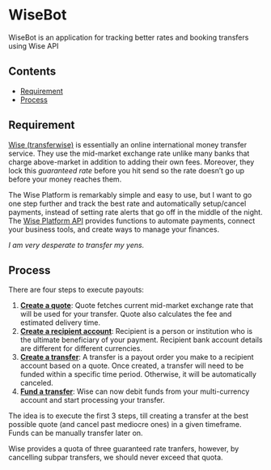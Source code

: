 # WiseBot

WiseBot is an application for tracking better rates and booking transfers using Wise API


## Contents

- [Requirement](#requirement)
- [Process](#process)


## Requirement
[Wise (transferwise)](https://wise.com/) is essentially an online international money transfer service. They use the mid-market exchange rate unlike many banks that charge above-market in addition to adding their own fees. Moreover, they lock this *guaranteed rate* before you hit send so the rate doesn’t go up before your money reaches them. 

The Wise Platform is remarkably simple and easy to use, but I want to go one step further and track the best rate and automatically setup/cancel payments, instead of setting rate alerts that go off in the middle of the night. The [Wise Platform API](https://api-docs.transferwise.com/#wise-platform-api) provides functions to automate payments, connect your business tools, and create ways to manage your finances.

*I am very desperate to transfer my yens.*

## Process

There are four steps to execute payouts:
1. [**Create a quote**](https://api-docs.transferwise.com/payouts#wise-payouts-api-documentation-create-quote): Quote fetches current mid-market exchange rate that will be used for your transfer. Quote also calculates the fee and estimated delivery time.
2. [**Create a recipient account**](https://api-docs.transferwise.com/payouts#wise-payouts-api-documentation-create-recipient-account): Recipient is a person or institution who is the ultimate beneficiary of your payment. Recipient bank account details are different for different currencies.
3. [**Create a transfer**](https://api-docs.transferwise.com/payouts#wise-payouts-api-documentation-create-transfer): A transfer is a payout order you make to a recipient account based on a quote. Once created, a transfer will need to be funded within a specific time period. Otherwise, it will be automatically canceled. 
4. [**Fund a transfer**](https://api-docs.transferwise.com/payouts#wise-payouts-api-documentation-fund-transfer): Wise can now debit funds from your multi-currency account and start processing your transfer. 

The idea is to execute the first 3 steps, till creating a transfer at the best possible quote (and cancel past mediocre ones) in a given timeframe. Funds can be manually transfer later on. 

Wise provides a quota of three guaranteed rate tranfers, however, by cancelling subpar transfers, we should never exceed that quota.
